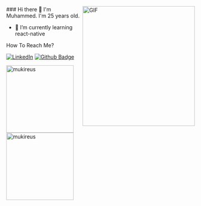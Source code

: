 
<img align="right" alt="GIF" src="https://github.com/abhisheknaiidu/abhisheknaiidu/blob/master/code.gif?raw=true" width="300" height="320" />
### Hi there 👋
I'm Muhammed. I'm 25 years old. 

- 🌱 I’m currently learning react-native



How To Reach Me?

<a href="https://www.linkedin.com/in/muhammed-mertoğlu"><img alt="LinkedIn" src="https://img.shields.io/badge/Linkedin%20-%230077B5.svg?&style=flat&logo=linkedin&logoColor=white"/></a> 
[![Github Badge](https://img.shields.io/badge/-Github-000?style=quare&labelColor=000&logo=Github&logoColor=white&link=link)](https://github.com/mmertoglu) 

<img height="180em" align="center" src="https://github-readme-stats.vercel.app/api?username=mmertoglu&show_icons=true&locale=en&theme=algolia&include_all_commits=true&count_private=true" alt="mukireus"/>
  <img height="180em" align="center" src="https://github-readme-stats.vercel.app/api/top-langs?username=mmertoglu&show_icons=true&locale=en&layout=compact&langs_count=8&theme=algolia" alt="mukireus"/>
